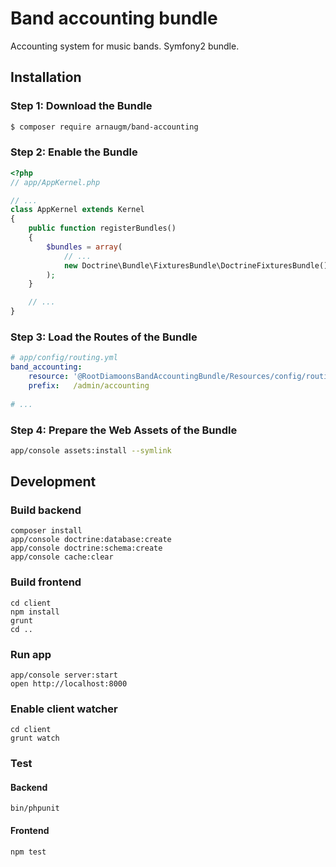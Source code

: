 # Band accounting bundle

Accounting system for music bands.
Symfony2 bundle.

## Installation

### Step 1: Download the Bundle
```bash
$ composer require arnaugm/band-accounting
```

### Step 2: Enable the Bundle
```php
<?php
// app/AppKernel.php

// ...
class AppKernel extends Kernel
{
    public function registerBundles()
    {
        $bundles = array(
            // ...
            new Doctrine\Bundle\FixturesBundle\DoctrineFixturesBundle(),
        );
    }

    // ...
}
```

### Step 3: Load the Routes of the Bundle
```yaml
# app/config/routing.yml
band_accounting:
    resource: '@RootDiamoonsBandAccountingBundle/Resources/config/routing.yml'
    prefix:   /admin/accounting
    
# ...
```

### Step 4: Prepare the Web Assets of the Bundle
```bash
app/console assets:install --symlink
```

## Development

### Build backend

```
composer install
app/console doctrine:database:create
app/console doctrine:schema:create
app/console cache:clear
```

### Build frontend

```
cd client
npm install
grunt
cd ..
```

### Run app

```
app/console server:start
open http://localhost:8000
```

### Enable client watcher

```
cd client
grunt watch
```

### Test

#### Backend
```
bin/phpunit
```

#### Frontend
```
npm test
```

